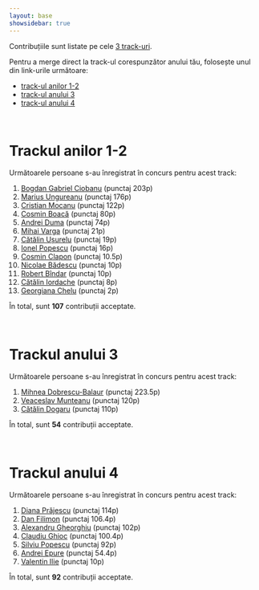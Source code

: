 ```yaml
---
layout: base
showsidebar: true
---
```


Contribuțiile sunt listate pe cele [3 track-uri][reg].

Pentru a merge direct la track-ul corespunzător anului tău, folosește unul din
link-urile următoare:

* [track-ul anilor 1-2](#trackul_anilor_12)
* [track-ul anului 3](#trackul_anului_3)
* [track-ul anului 4](#trackul_anului_4)

<div id="end">&nbsp;</div>

# Trackul anilor 1-2

Următoarele persoane s-au înregistrat în concurs pentru acest track:

1. [Bogdan Gabriel Ciobanu][bogdan-gabriel-ciobanu] (punctaj 203p)
2. [Marius Ungureanu][marius-ungureanu] (punctaj 176p)
3. [Cristian Mocanu][cristian-mocanu] (punctaj 122p)
4. [Cosmin Boacă][cosmin-boaca] (punctaj 80p)
5. [Andrei Duma][andrei-duma] (punctaj 74p)
6. [Mihai Varga][mihai-varga] (punctaj 21p)
7. [Cătălin Ușurelu][catalin-usurelu] (punctaj 19p)
8. [Ionel Popescu][ionel-popescu] (punctaj 16p)
9. [Cosmin Clapon][cosmin-clapon] (punctaj 10.5p)
10. [Nicolae Bădescu][nicolae-badescu] (punctaj 10p)
11. [Robert Bîndar][robert-bindar] (punctaj 10p)
12. [Cătălin Iordache][catalin-iordache] (punctaj 8p)
13. [Georgiana Chelu][georgiana-chelu] (punctaj 2p)

În total, sunt **107** contribuții acceptate.

<div id="end">&nbsp;</div>

# Trackul anului 3

Următoarele persoane s-au înregistrat în concurs pentru acest track:

1. [Mihnea Dobrescu-Balaur][mihnea-dobrescu-balaur] (punctaj 223.5p)
2. [Veaceslav Munteanu][veaceslav-munteanu] (punctaj 120p)
3. [Cătălin Dogaru][catalin-dogaru] (punctaj 110p)

În total, sunt **54** contribuții acceptate.

<div id="end">&nbsp;</div>

# Trackul anului 4

Următoarele persoane s-au înregistrat în concurs pentru acest track:

1. [Diana Prăjescu][diana-prajescu] (punctaj 114p)
2. [Dan Filimon][dan-filimon] (punctaj 106.4p)
3. [Alexandru Gheorghiu][alexandru-gheorghiu] (punctaj 102p)
4. [Claudiu Ghioc][claudiu-ghioc] (punctaj 100.4p)
5. [Silviu Popescu][silviu-popescu] (punctaj 92p)
6. [Andrei Epure][andrei-epure] (punctaj 54.4p)
7. [Valentin Ilie][valentin-ilie] (punctaj 10p)

În total, sunt **92** contribuții acceptate.

<div id="end">&nbsp;</div>

[reg]: /regulament#structura "Regulament"

[andrei-duma]: /andrei-duma "Andrei Duma"
[catalin-iordache]: /catalin-iordache "Cătălin Iordache"
[catalin-usurelu]: /catalin-usurelu "Cătălin Ușurelu"
[cristian-mocanu]: /cristian-mocanu "Cristian Mocanu"
[cosmin-clapon]: /cosmin-clapon "Cosmin Clapon"
[marius-ungureanu]: /marius-ungureanu "Marius Ungureanu"
[catalin-dogaru]: /catalin-dogaru "Cătălin Dogaru"
[mihnea-dobrescu-balaur]: /mihnea-dobrescu-balaur "Mihnea Dobrescu-Balaur"
[veaceslav-munteanu]: /veaceslav-munteanu "Veaceslav Munteanu"
[silviu-popescu]: /silviu-popescu "Silviu Popescu"
[claudiu-ghioc]: /claudiu-ghioc "Claudiu Ghioc"
[alexandru-gheorghiu]: /alexandru-gheorghiu "Alexandru Gheorghiu"
[valentin-ilie]: /valentin-ilie "Valentin Ilie"
[andrei-epure]: /andrei-epure "Andrei Epure"
[bogdan-gabriel-ciobanu]: /bogdan-gabriel-ciobanu "Bogdan Gabriel Ciobanu"
[nicolae-badescu]: /nicolae-badescu "Nicolae Badescu"
[cosmin-boaca]: /cosmin-boaca "Cosmin Boacă"
[georgiana-chelu]: /georgiana-chelu "Georgiana Chelu"
[robert-bindar]: /robert-bindar "Robert Bîndar"
[mihai-varga]: /mihai-varga "Mihai Varga"
[ionel-popescu]: /ionel-popescu "Ionel Popescu"
[diana-prajescu]: /diana-prajescu "Diana Prăjescu"
[dan-filimon]: /dan-filimon "Dan Filimon"

